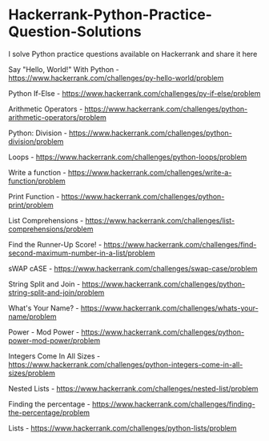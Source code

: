 # Hackerrank-Python-Practice-Question-Solutions
I solve Python practice questions available on Hackerrank and share it here

Say "Hello, World!" With Python - https://www.hackerrank.com/challenges/py-hello-world/problem

Python If-Else - https://www.hackerrank.com/challenges/py-if-else/problem

Arithmetic Operators - https://www.hackerrank.com/challenges/python-arithmetic-operators/problem

Python: Division - https://www.hackerrank.com/challenges/python-division/problem

Loops - https://www.hackerrank.com/challenges/python-loops/problem

Write a function - https://www.hackerrank.com/challenges/write-a-function/problem

Print Function - https://www.hackerrank.com/challenges/python-print/problem

List Comprehensions - https://www.hackerrank.com/challenges/list-comprehensions/problem

Find the Runner-Up Score! - https://www.hackerrank.com/challenges/find-second-maximum-number-in-a-list/problem

sWAP cASE - https://www.hackerrank.com/challenges/swap-case/problem

String Split and Join - https://www.hackerrank.com/challenges/python-string-split-and-join/problem

What's Your Name? - https://www.hackerrank.com/challenges/whats-your-name/problem

Power - Mod Power - https://www.hackerrank.com/challenges/python-power-mod-power/problem

Integers Come In All Sizes - https://www.hackerrank.com/challenges/python-integers-come-in-all-sizes/problem

Nested Lists - https://www.hackerrank.com/challenges/nested-list/problem

Finding the percentage - https://www.hackerrank.com/challenges/finding-the-percentage/problem

Lists - https://www.hackerrank.com/challenges/python-lists/problem


